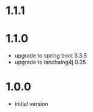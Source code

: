 # 1.1.1

# 1.1.0
- upgrade to spring boot 3.3.5
- upgrade to lanchaing4j 0.35

# 1.0.0
- initial version